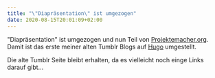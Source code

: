 ```yaml
---
title: "\"Diapräsentation\" ist umgezogen"
date: 2020-08-15T20:01:09+02:00
---
```


"Diapräsentation" ist umgezogen und nun Teil von [Projektemacher.org](https://projektemacher.org). Damit ist das erste meiner alten Tumblr Blogs auf [Hugo](https://gohugo.io/) umgestellt.

Die alte Tumblr Seite bleibt erhalten, da es vielleicht noch einge Links darauf gibt...
